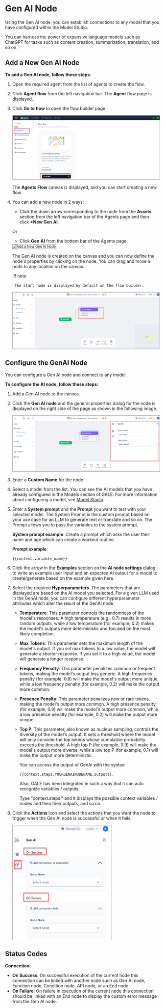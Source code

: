 # Gen AI Node

Using the Gen AI node, you can establish connections to any model that you have configured within the Model Studio.

You can harness the power of expansive language models such as ChatGPT for tasks such as content creation, summarization, translation, and so on.

## Add a New Gen AI Node

**To add a Gen** **AI node, follow these steps**:

1. Open the required agent from the list of agents to create the flow.
2. Click **Agent flow** from the left navigation bar. The **Agent** flow page is displayed.
3. Click **Go to flow** to open the flow builder page.

    <img src="../images/go-to-flow-canvas.png" alt="Go to Flow Canvas" title="Go to Flow Canvas" style="border: 1px solid gray; zoom:80%;">

    The **Agents Flow** canvas is displayed, and you can start creating a new flow.

1. You can add a new node in 2 ways:

    * Click the down arrow corresponding to the node from the **Assets** section from the left navigation bar of the Agents page and then click **+New Gen** **AI**.

    Or

    * Click **Gen** **AI** from the bottom bar of the Agents page.

    <img src="../types-of-nodes/gen-ai-node.png" alt="Add a New Gen AI Node" title="Add a New Gen AI Node" style="border: 1px solid gray; zoom:80%;">

    The Gen AI node is created on the canvas and you can now define the node's properties by clicking on the node. You can drag and move a node to any location on the canvas.

    !!! note

        The start node is displayed by default on the flow builder.

    <img src="../images/connect-start-to-gen-ai.png" alt="Connect Start to Gen AI" title="Connect Start to Gen AI" style="border: 1px solid gray; zoom:80%;">


## Configure the GenAI Node

You can configure a Gen AI node and connect to any model.

**To configure the AI node, follow these steps:**

1. Add a Gen AI node to the canvas.
2. Click the **Gen AI node** and the general properties dialog for the node is displayed on the right side of the page as shown in the following image.

    <img src="../images/configure-gen-ai-node.png" alt="Configure Gen AI Node" title="Configure Gen AI Node" style="border: 1px solid gray; zoom:80%;">

1. Enter a **Custom Name** for the node.
2. Select a model from the list. You can see the AI models that you have already configured in the Models section of GALE. For more information about configuring a model, see [Model Studio](../../../models/overview.md).
3. Enter a **System prompt** and the **Prompt** you want to test with your selected model. The System Prompt is the custom prompt based on your use case for an LLM to generate text or translate and so on. The Prompt allows you to pass the variables to the system prompt.
       
    **System prompt example**: Create a prompt which asks the user their name and age which can create a workout routine.

    **Prompt example**: 
    ~~~
    {{context.variable_name}}
    ~~~


4. Click the arrow in the **Examples** section on the **AI node settings** dialog to write an example user Input and an expected AI output for a model to create/generate based on the example given here.
5. Select the required **Hyperparameters**. The parameters that are displayed are based on the AI model you selected. For a given LLM used in the GenAI node, you can configure different hyperparameter attributes which alter the result of the GenAI node.

    * **Temperature**: This parameter controls the randomness of the model's responses. A high temperature (e.g., 0.7) results in more random outputs, while a low temperature (for example, 0.2) makes the model's outputs more deterministic and focused on the most likely completion.
    
    * **Max Tokens**: This parameter sets the maximum length of the model's output. If you set max tokens to a low value, the model will generate a shorter response. If you set it to a high value, the model will generate a longer response. 
    
    * **Frequency Penalty**: This parameter penalizes common or frequent tokens, making the model's output less generic. A high frequency penalty (for example, 0.8) will make the model's output more unique, while a low frequency penalty (for example, 0.2) will make the output more common. 
    
    * **Presence Penalty**: This parameter penalizes new or rare tokens, making the model's output more common. A high presence penalty (for example, 0.8) will make the model's output more common, while a low presence penalty (for example, 0.2) will make the output more unique.
    
    * **Top P**: This parameter, also known as nucleus sampling, controls the diversity of the model's output. It sets a threshold where the model will only consider the top tokens whose cumulative probability exceeds the threshold. A high top P (for example, 0.9) will make the model's output more diverse, while a low top P (for example, 0.1) will make the output more deterministic.

        You can access the output of GenAI with the syntax: 

        ```
        {{context.steps.YOURGENAINODENAME.output}}. 
        ```

        Also, GALE has been integrated in such a way that it can auto recognize variables / outputs. 

        Type "context.steps." and it displays the possible context variables / nodes and then their outputs, and so on.

6. Click the **Actions** icon and select the actions that you want the node to trigger when the Gen AI node is successful or when it fails.


    <img src="../images/gen-ai-actions.png" alt="Gen AI Actions" title="Gen AI Actions" style="border: 1px solid gray; zoom:50%;">
    
## Status Codes

**Connection**:

* **On Success**: On successful execution of the current node this connection can be linked with another node such as Gen AI node, Function node, Condition node, API node, or an End node.
* **On Failure**: On failure in execution of the current node this connection should be linked with an End node to display the custom error message from the Gen AI node.
